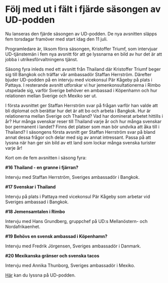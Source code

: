 # Följ med ut i fält i fjärde säsongen av UD-podden

Nu lanseras den fjärde säsongen av UD-podden. De nya avsnitten släpps fem torsdagar framöver med start idag den 11 juli.

Programledare är, liksom förra säsongen, Kristoffer Triumf, som intervjuar UD-tjänstemän i fem nya avsnitt för att ge lyssnarna en bild av hur det är att jobba i utrikesförvaltningens tjänst.

Säsong fyra inleds med ett avsnitt från Thailand där Kristoffer Triumf beger sig till Bangkok och träffar vår ambassadör Staffan Herrström. Därefter bjuder UD-podden på en intervju med vicekonsul Pär Kågeby på plats i Pattaya. I resterande avsnitt utforskar vi hur jemenkonsultationerna i Rimbo utspelade sig, varför Sverige behöver en ambassad i Köpenhamn och hur relationen mellan Sverige och Mexiko ser ut.

I första avsnittet ger Staffan Herrström svar på frågan varför han valde att bli diplomat och berättar hur det är att bo och arbeta i Bangkok. Hur är relationerna mellan Sverige och Thailand? Vad har dominerat arbetet hittills i år? Hur många svenskar reser till Thailand varje år och hur många svenskar bor permanent i landet? Finns det platser som man bör undvika att åka till i Thailand? I säsongens första avsnitt ger Staffan Herrström svar på bland annat dessa frågor och delar med sig av annat intressant. Passa på att lyssna när han ger sin bild av ett land som lockar många svenska turister varje år!

Kort om de fem avsnitten i säsong fyra:

**#16 Thailand - en granne i fjärran?**

Intervju med Staffan Herrström, Sveriges ambassadör i Bangkok.

**#17 Svenskar i Thailand**

Intervju på plats i Pattaya med vicekonsul Pär Kågeby som arbetar vid Sveriges ambassad i Bangkok.

**#18 Jemensamtalen i Rimbo**

Intervju med Hans Grundberg, gruppchef på UD:s Mellanöstern- och Nordafrikaenhet.

**#19 Behövs en svensk ambassad i Köpenhamn?**

Intervju med Fredrik Jörgensen, Sveriges ambassadör i Danmark.

**#20 Mexikanska gränser och svenska tacos**

Intervju med Annika Thunborg, Sveriges ambassadör i Mexiko.

[Här](https://play.acast.com/s/ud "Här") kan du lyssna på UD-podden.
